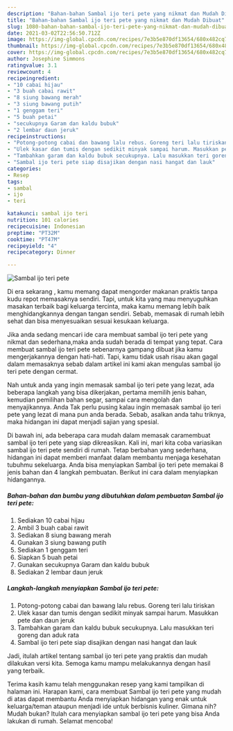 ```yaml
---
description: "Bahan-bahan Sambal ijo teri pete yang nikmat dan Mudah Dibuat"
title: "Bahan-bahan Sambal ijo teri pete yang nikmat dan Mudah Dibuat"
slug: 1080-bahan-bahan-sambal-ijo-teri-pete-yang-nikmat-dan-mudah-dibuat
date: 2021-03-02T22:56:50.712Z
image: https://img-global.cpcdn.com/recipes/7e3b5e870df13654/680x482cq70/sambal-ijo-teri-pete-foto-resep-utama.jpg
thumbnail: https://img-global.cpcdn.com/recipes/7e3b5e870df13654/680x482cq70/sambal-ijo-teri-pete-foto-resep-utama.jpg
cover: https://img-global.cpcdn.com/recipes/7e3b5e870df13654/680x482cq70/sambal-ijo-teri-pete-foto-resep-utama.jpg
author: Josephine Simmons
ratingvalue: 3.1
reviewcount: 4
recipeingredient:
- "10 cabai hijau"
- "3 buah cabai rawit"
- "8 siung bawang merah"
- "3 siung bawang putih"
- "1 genggam teri"
- "5 buah petai"
- "secukupnya Garam dan kaldu bubuk"
- "2 lembar daun jeruk"
recipeinstructions:
- "Potong-potong cabai dan bawang lalu rebus. Goreng teri lalu tiriskan"
- "Ulek kasar dan tumis dengan sedikit minyak sampai harum. Masukkan pete dan daun jeruk"
- "Tambahkan garam dan kaldu bubuk secukupnya. Lalu masukkan teri goreng dan aduk rata"
- "Sambal ijo teri pete siap disajikan dengan nasi hangat dan lauk"
categories:
- Resep
tags:
- sambal
- ijo
- teri

katakunci: sambal ijo teri 
nutrition: 101 calories
recipecuisine: Indonesian
preptime: "PT32M"
cooktime: "PT47M"
recipeyield: "4"
recipecategory: Dinner

---
```



![Sambal ijo teri pete](https://img-global.cpcdn.com/recipes/7e3b5e870df13654/680x482cq70/sambal-ijo-teri-pete-foto-resep-utama.jpg)

Di era  sekarang , kamu memang dapat mengorder makanan praktis tanpa kudu repot memasaknya sendiri. Tapi, untuk kita yang mau menyuguhkan masakan terbaik bagi keluarga tercinta, maka kamu memang lebih baik menghidangkannya dengan tangan sendiri. Sebab, memasak di rumah lebih sehat dan bisa menyesuaikan sesuai kesukaan keluarga.

Jika anda sedang mencari ide cara membuat sambal ijo teri pete yang nikmat dan sederhana,maka anda sudah berada di tempat yang tepat. Cara membuat sambal ijo teri pete  sebenarnya gampang dibuat jika kamu mengerjakannya dengan hati-hati. Tapi, kamu tidak usah risau akan gagal dalam memasaknya 
sebab dalam artikel ini kami akan mengulas sambal ijo teri pete dengan cermat.  



Nah untuk anda yang ingin memasak sambal ijo teri pete yang lezat, ada beberapa langkah yang bisa dikerjakan, pertama memilih jenis bahan, kemudian pemilihan bahan segar, sampai cara mengolah dan menyajikannya. Anda Tak perlu pusing kalau ingin memasak sambal ijo teri pete yang lezat di mana pun anda berada. Sebab, asalkan anda  tahu triknya, maka hidangan ini dapat menjadi sajian yang spesial.

Di bawah ini, ada beberapa cara mudah dalam memasak caramembuat sambal ijo teri pete yang siap dikreasikan. Kali ini, mari kita coba variasikan sambal ijo teri pete sendiri di rumah. Tetap berbahan yang sederhana, hidangan ini dapat memberi manfaat dalam membantu menjaga kesehatan tubuhmu sekeluarga. Anda bisa menyiapkan Sambal ijo teri pete memakai 8 jenis bahan dan 4 langkah pembuatan. Berikut ini cara dalam menyiapkan hidangannya.

<!--inarticleads1-->

##### Bahan-bahan dan bumbu yang dibutuhkan dalam pembuatan Sambal ijo teri pete:

1. Sediakan 10 cabai hijau
1. Ambil 3 buah cabai rawit
1. Sediakan 8 siung bawang merah
1. Gunakan 3 siung bawang putih
1. Sediakan 1 genggam teri
1. Siapkan 5 buah petai
1. Gunakan secukupnya Garam dan kaldu bubuk
1. Sediakan 2 lembar daun jeruk




<!--inarticleads2-->

##### Langkah-langkah menyiapkan Sambal ijo teri pete:

1. Potong-potong cabai dan bawang lalu rebus. Goreng teri lalu tiriskan
1. Ulek kasar dan tumis dengan sedikit minyak sampai harum. Masukkan pete dan daun jeruk
1. Tambahkan garam dan kaldu bubuk secukupnya. Lalu masukkan teri goreng dan aduk rata
1. Sambal ijo teri pete siap disajikan dengan nasi hangat dan lauk




Jadi, itulah artikel tentang  sambal ijo teri pete  yang praktis dan mudah dilakukan versi kita. Semoga kamu mampu melakukannya dengan hasil yang terbaik. 

Terima kasih kamu telah menggunakan resep yang kami tampilkan di halaman ini. Harapan kami, cara membuat  Sambal ijo teri pete yang mudah di atas dapat membantu Anda menyiapkan hidangan yang enak untuk keluarga/teman ataupun menjadi ide untuk berbisnis kuliner. Gimana nih? Mudah bukan? Itulah cara menyiapkan sambal ijo teri pete yang bisa Anda lakukan di rumah. Selamat mencoba!


